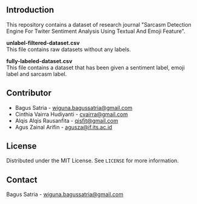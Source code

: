 ## Introduction
This repository contains a dataset of research journal "Sarcasm Detection Engine For Twiter Sentiment Analysis Using Textual And Emoji Feature".

<b>unlabel-filtered-dataset.csv</b> <br/>
This file contains raw datasets without any labels.

<b>fully-labeled-dataset.csv</b> <br/>
This file contains a dataset that has been given a sentiment label, emoji label and sarcasm label.

## Contributor
* Bagus Satria - wiguna.bagussatria@gmail.com <br/>
* Cinthia Vairra Hudiyanti - cvairra@gmail.com <br/>
* Alqis Alqis Rausanfita - qisfit@gmail.com <br/>
* Agus Zainal Arifin - agusza@if.its.ac.id

## License
Distributed under the MIT License. See `LICENSE` for more information.

## Contact
Bagus Satria - wiguna.bagussatria@gmail.com